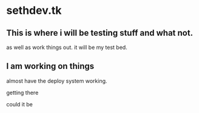 # sethdev.tk
## This is where i will be testing stuff and what not.

as well as work things out. it will be my test bed.

## I am working on things

 almost have the deploy system working.
 
 getting there

 could it be